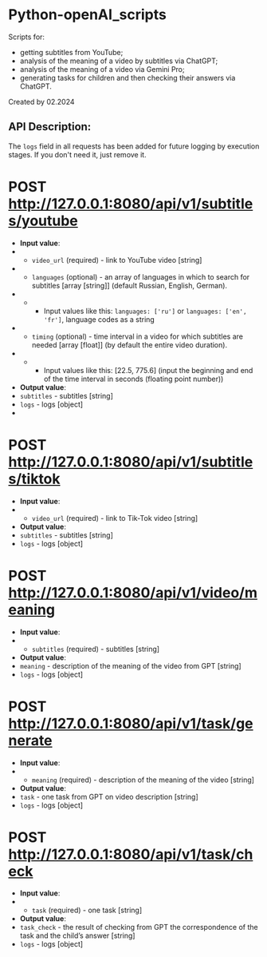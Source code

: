 # Python-openAI_scripts
Scripts for:
* getting subtitles from YouTube;
* analysis of the meaning of a video by subtitles via ChatGPT;
* analysis of the meaning of a video via Gemini Pro;
* generating tasks for children and then checking their answers via ChatGPT.

Created by 02.2024

## API Description:

The `logs` field in all requests has been added for future logging by execution stages. If you don't need it, just remove it.

# POST http://127.0.0.1:8080/api/v1/subtitles/youtube
* **Input value**:
* * `video_url` (required) - link to YouTube video [string]
* * `languages` (optional) - an array of languages in which to search for subtitles [array [string]] (default Russian, English, German).
* * * Input values like this: `languages: ['ru']` or `languages: ['en', 'fr']`, language codes as a string
* * `timing` (optional) - time interval in a video for which subtitles are needed [array [float]] (by default the entire video duration).
* * * Input values like this: [22.5, 775.6] (input the beginning and end of the time interval in seconds (floating point number))
* **Output value**:
* `subtitles` - subtitles [string]
* `logs` - logs [object]
* 
# POST http://127.0.0.1:8080/api/v1/subtitles/tiktok
* **Input value**:
* * `video_url` (required) - link to Tik-Tok video [string]
* **Output value**:
* `subtitles` - subtitles [string]
* `logs` - logs [object]

# POST http://127.0.0.1:8080/api/v1/video/meaning
* **Input value**:
* * `subtitles` (required) - subtitles [string]
* **Output value**:
* `meaning` - description of the meaning of the video from GPT [string]
* `logs` - logs [object]

# POST http://127.0.0.1:8080/api/v1/task/generate
* **Input value**:
* * `meaning` (required) - description of the meaning of the video [string]
* **Output value**:
* `task` - one task from GPT on video description [string]
* `logs` - logs [object]

# POST http://127.0.0.1:8080/api/v1/task/check
* **Input value**:
* * `task` (required) - one task [string]
* **Output value**:
* `task_check` - the result of checking from GPT the correspondence of the task and the child’s answer [string]
* `logs` - logs [object]
